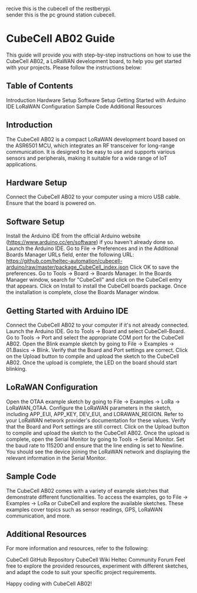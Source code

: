 recive this is the cubecell of the restberypi. <br>
sender this is the pc ground station cubecell.

# CubeCell AB02 Guide
This guide will provide you with step-by-step instructions on how to use the CubeCell AB02, a LoRaWAN development board, to help you get started with your projects. Please follow the instructions below:

## Table of Contents
Introduction
Hardware Setup
Software Setup
Getting Started with Arduino IDE
LoRaWAN Configuration
Sample Code
Additional Resources

## Introduction
The CubeCell AB02 is a compact LoRaWAN development board based on the ASR6501 MCU, which integrates an RF transceiver for long-range communication. It is designed to be easy to use and supports various sensors and peripherals, making it suitable for a wide range of IoT applications.

## Hardware Setup
Connect the CubeCell AB02 to your computer using a micro USB cable.
Ensure that the board is powered on.


## Software Setup
Install the Arduino IDE from the official Arduino website (https://www.arduino.cc/en/software) if you haven't already done so.
Launch the Arduino IDE.
Go to File -> Preferences and in the Additional Boards Manager URLs field, enter the following URL: https://github.com/heltec-automation/cubecell-arduino/raw/master/package_CubeCell_index.json
Click OK to save the preferences.
Go to Tools -> Board -> Boards Manager.
In the Boards Manager window, search for "CubeCell" and click on the CubeCell entry that appears.
Click on Install to install the CubeCell boards package.
Once the installation is complete, close the Boards Manager window.

## Getting Started with Arduino IDE
Connect the CubeCell AB02 to your computer if it's not already connected.
Launch the Arduino IDE.
Go to Tools -> Board and select CubeCell-Board.
Go to Tools -> Port and select the appropriate COM port for the CubeCell AB02.
Open the Blink example sketch by going to File -> Examples -> 01.Basics -> Blink.
Verify that the Board and Port settings are correct.
Click on the Upload button to compile and upload the sketch to the CubeCell AB02.
Once the upload is complete, the LED on the board should start blinking.

## LoRaWAN Configuration
Open the OTAA example sketch by going to File -> Examples -> LoRa -> LoRaWAN_OTAA.
Configure the LoRaWAN parameters in the sketch, including APP_EUI, APP_KEY, DEV_EUI, and LORAWAN_REGION. Refer to your LoRaWAN network provider's documentation for these values.
Verify that the Board and Port settings are still correct.
Click on the Upload button to compile and upload the sketch to the CubeCell AB02.
Once the upload is complete, open the Serial Monitor by going to Tools -> Serial Monitor.
Set the baud rate to 115200 and ensure that the line ending is set to Newline.
You should see the device joining the LoRaWAN network and displaying the relevant information in the Serial Monitor.

## Sample Code
The CubeCell AB02 comes with a variety of example sketches that demonstrate different functionalities. To access the examples, go to File -> Examples -> LoRa or CubeCell and explore the available sketches. These examples cover topics such as sensor readings, GPS, LoRaWAN communication, and more.

## Additional Resources
For more information and resources, refer to the following:

CubeCell GitHub Repository
CubeCell Wiki
Heltec Community Forum
Feel free to explore the provided resources, experiment with different sketches, and adapt the code to suit your specific project requirements.

Happy coding with CubeCell AB02!
